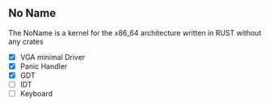 ## No Name
The NoName is a kernel for the x86_64 architecture written in RUST without any crates

- [x] VGA minimal Driver
- [x] Panic Handler
- [x] GDT
- [ ] IDT
- [ ] Keyboard
